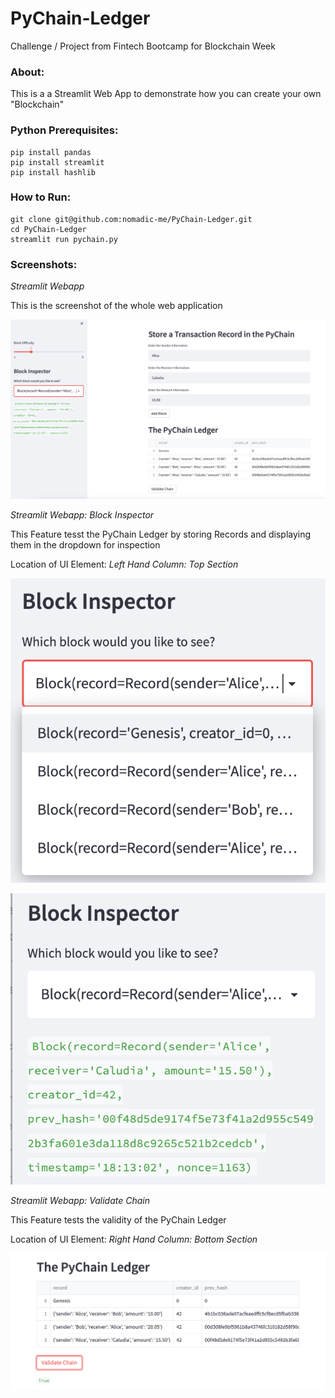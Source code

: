 # PyChain-Ledger
Challenge / Project from Fintech Bootcamp for Blockchain Week

### About:
This is a a Streamlit Web App to demonstrate how you can create your own "Blockchain" 

### Python Prerequisites:
```shell
pip install pandas
pip install streamlit
pip install hashlib
```
### How to Run:


```shell
git clone git@github.com:nomadic-me/PyChain-Ledger.git
cd PyChain-Ledger
streamlit run pychain.py
```

### Screenshots:

*Streamlit Webapp*

This is the screenshot of the whole web application

![alt="Streamlit Webapp"](Images/StreamlitApp.png)


*Streamlit Webapp: Block Inspector*

This Feature tesst the PyChain Ledger by storing Records and displaying them in the dropdown for inspection

Location of UI Element: *Left Hand Column: Top Section*

![alt="Streamlit Webapp: Block Inspector"](Images/BlockInspector-DropDown.png)

![alt="Streamlit Webapp: Block Inspector"](Images/BlockInspector.png)


*Streamlit Webapp: Validate Chain*

This Feature tests the validity of the PyChain Ledger

Location of UI Element: *Right Hand Column: Bottom Section*

![alt="Streamlit Webapp: Validate Chain"](Images/ValidateChain.png)